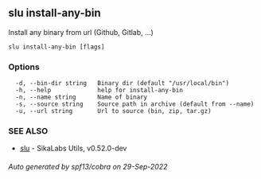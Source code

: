 ## slu install-any-bin

Install any binary from url (Github, Gitlab, ...)

```
slu install-any-bin [flags]
```

### Options

```
  -d, --bin-dir string   Binary dir (default "/usr/local/bin")
  -h, --help             help for install-any-bin
  -n, --name string      Name of binary
  -s, --source string    Source path in archive (default from --name)
  -u, --url string       Url to source (bin, zip, tar.gz)
```

### SEE ALSO

* [slu](slu.md)	 - SikaLabs Utils, v0.52.0-dev

###### Auto generated by spf13/cobra on 29-Sep-2022
